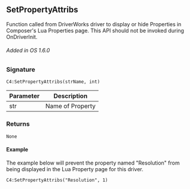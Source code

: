 ## SetPropertyAttribs

Function called from DriverWorks driver to display or hide Properties in Composer's Lua Properties page. This API should not be invoked during OnDriverInit.

###### Added in OS 1.6.0


### Signature

`C4:SetPropertyAttribs(strName, int)`

| Parameter | Description |
| --- | --- |
| str | Name of Property |


### Returns

`None`


#### Example

The example below will prevent the property named "Resolution" from being displayed in the Lua Property page for this driver.

`C4:SetPropertyAttribs("Resolution", 1)`